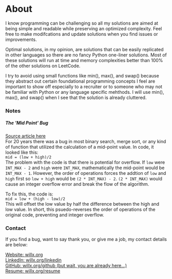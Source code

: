 # About

I know programming can be challenging so all my solutions are aimed at being simple and readable while preserving an optimized complexity. Feel free to make modifcations and update solutions when you find issues or improvements. 

Optimal solutions, in my opinion, are solutions that can be easily replicated in other languages so there are no fancy Python one-liner solutions. Most of these solutions will run at time and memory complexities better than 100% of the other solutions on LeetCode.

I try to avoid using small functions like min(), max(), and swap() because they abstract out certain foundational programming concepts I feel are important to show off especially to a recruiter or to someone who may not be familiar with Python or any language specific mehthods. I will use min(), max(), and swap() when I see that the solution is already cluttered. 

### Notes
##### The 'Mid Point' Bug
[Source article here](https://thebittheories.com/the-curious-case-of-binary-search-the-famous-bug-that-remained-undetected-for-20-years-973e89fc212)  
For 20 years there was a bug in most binary search, merge sort, or any kind of function that utilized the calculation of a mid-point value. In code, it looked like this:  
```mid = (low + high)/2```  
The problem with the code is that there is potential for overflow. If ```low``` were ```INT_MAX - 2``` and ```high``` were ```INT_MAX```, mathematically the mid-point would be ```INT_MAX - 1```. However, the order of operations forces the addtion of ```low``` and ```high``` first so ```low + high``` would be ```(2 * INT_MAX) - 2```. ```(2 * INT_MAX)``` would cause an integer overflow error and break the flow of the algorithm.  
  
To fix this, the code is:  
```mid = low + (high - low)/2```  
This will offset the low value by half the difference between the high and low value. In short, this psuedo-reverses the order of operations of the original code, preventing and integer overflow.  



### Contact
If you find a bug, want to say thank you, or give me a job, my contact details are below:  

[Website: willx.org](https://willx.org)  
[LinkedIn: willx.org/linkedin](https://willx.org/linkedin)  
[GitHub: willx.org/github (but wait, you are already here...)](https://willx.org/github)  
[Resume: willx.org/resume](https://willx.org/resume)  
